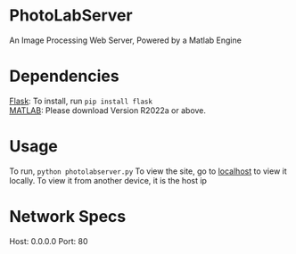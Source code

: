 # PhotoLabServer
An Image Processing Web Server, Powered by a Matlab Engine
# Dependencies
[Flask](https://flask.palletsprojects.com/en/2.1.x/): To install, run <code>pip install flask</code>
<br>
[MATLAB](https://www.mathworks.com/products/matlab.html): Please download Version R2022a or above.
# Usage 
To run, <code>python photolabserver.py</code>
To view the site, go to [localhost](http://localhost) to view it locally. To view it from another device, it is the host ip
# Network Specs
Host: 0.0.0.0
Port: 80 
